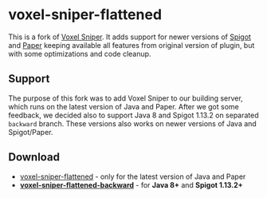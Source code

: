 # voxel-sniper-flattened

This is a fork of [Voxel Sniper](https://github.com/TVPT/VoxelSniper). It adds support for newer versions of [Spigot](https://www.spigotmc.org/) and [Paper](https://papermc.io/) keeping available all features from original version of plugin, but with some optimizations and code cleanup.

## Support

The purpose of this fork was to add Voxel Sniper to our building server, which runs on the latest version of Java and Paper. After we got some feedback, we decided also to support Java 8 and Spigot 1.13.2 on separated `backward` branch. These versions also works on newer versions of Java and Spigot/Paper.

## Download

* [voxel-sniper-flattened](https://github.com/mcparkournet/voxel-sniper-flattened/releases/download/v1.0.4/voxel-sniper-flattened-1.0.4-all.jar) - only for the latest version of Java and Paper
* **[voxel-sniper-flattened-backward](https://github.com/mcparkournet/voxel-sniper-flattened/releases/download/v1.0.4-backward/voxel-sniper-flattened-1.0.4-backward.jar)** - for **Java 8+** and **Spigot 1.13.2+**
